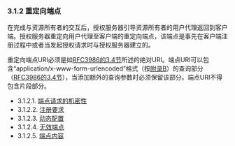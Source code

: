 ### 3.1.2 重定向端点

在完成与资源所有者的交互后，授权服务器引导资源所有者的用户代理返回到客户端。授权服务器重定向用户代理至客户端的重定向端点，该端点是事先在客户端注册过程中或者当发起授权请求时与授权服务器建立的。

重定向端点URI必须是如[RFC3986的3.4节][RFC3986#3.4]所述的绝对URI。端点URI可以包含“application/x-www-form-urlencoded”格式（按[附录B](../AppendixB/b.md)）的查询部分（[RFC3986的3.4节][RFC3986#3.4]），当添加额外的查询参数时必须保留该部分。端点URI不得包含片段部分。

- 3.1.2.1. [端点请求的机密性](3.1.2.1.md)
- 3.1.2.2. [注册要求](3.1.2.2.md)
- 3.1.2.3. [动态配置](3.1.2.3.md)
- 3.1.2.4. [无效端点](3.1.2.4.md)
- 3.1.2.5. [端点内容](3.1.2.5.md)

[RFC3986#3.4]: http://tools.ietf.org/html/rfc3986#section-3.4 "Uniform Resource Identifier (URI): Generic Syntax 3.4节"